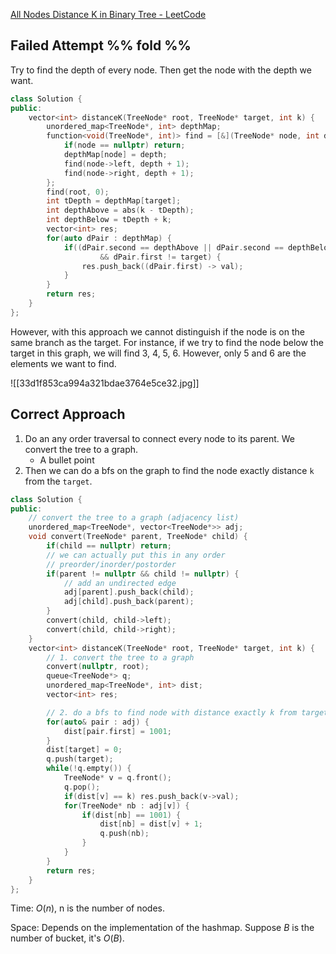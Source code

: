 [All Nodes Distance K in Binary Tree - LeetCode](https://leetcode.com/problems/all-nodes-distance-k-in-binary-tree/description/)

## Failed Attempt %% fold %%

Try to find the depth of every node. Then get the node with the depth we want. 

```cpp
class Solution {
public:
    vector<int> distanceK(TreeNode* root, TreeNode* target, int k) {
        unordered_map<TreeNode*, int> depthMap;
        function<void(TreeNode*, int)> find = [&](TreeNode* node, int depth) {
            if(node == nullptr) return;
            depthMap[node] = depth;
            find(node->left, depth + 1);
            find(node->right, depth + 1);
        };
        find(root, 0);
        int tDepth = depthMap[target];
        int depthAbove = abs(k - tDepth);
        int depthBelow = tDepth + k;
        vector<int> res;
        for(auto dPair : depthMap) {
            if((dPair.second == depthAbove || dPair.second == depthBelow) 
		            && dPair.first != target) {
                res.push_back((dPair.first) -> val);
            }
        }
        return res;
    }
};
```

However, with this approach we cannot distinguish if the node is on the same branch as the target. For instance, if we try to find the node below the target in this graph, we will find 3, 4, 5, 6. However, only 5 and 6 are the elements we want to find. 

![[33d1f853ca994a321bdae3764e5ce32.jpg]]



## Correct Approach 

1. Do an any order traversal to connect every node to its parent. We convert the tree to a graph. 
	- A bullet point
2. Then we can do a bfs on the graph to find the node exactly distance `k` from the `target`. 

```cpp
class Solution {
public:
    // convert the tree to a graph (adjacency list)
    unordered_map<TreeNode*, vector<TreeNode*>> adj;
    void convert(TreeNode* parent, TreeNode* child) {
        if(child == nullptr) return;
        // we can actually put this in any order
        // preorder/inorder/postorder
        if(parent != nullptr && child != nullptr) {
            // add an undirected edge
            adj[parent].push_back(child);
            adj[child].push_back(parent);
        }
        convert(child, child->left);
        convert(child, child->right);
    }
    vector<int> distanceK(TreeNode* root, TreeNode* target, int k) {
        // 1. convert the tree to a graph
        convert(nullptr, root);
        queue<TreeNode*> q;
        unordered_map<TreeNode*, int> dist;
        vector<int> res;

        // 2. do a bfs to find node with distance exactly k from target
        for(auto& pair : adj) {
            dist[pair.first] = 1001;
        }
        dist[target] = 0;
        q.push(target);
        while(!q.empty()) {
            TreeNode* v = q.front();
            q.pop();
            if(dist[v] == k) res.push_back(v->val);
            for(TreeNode* nb : adj[v]) {
                if(dist[nb] == 1001) {
                    dist[nb] = dist[v] + 1;
                    q.push(nb);
                }
            }
        }
        return res;
    }
};
```

Time: $O(n)$, n is the number of nodes.

Space: Depends on the implementation of the hashmap. Suppose $B$ is the number of bucket, it's $O(B)$. 